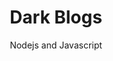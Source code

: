 ---
title: Dark Blogs
subtitle: Nodejs and Javascript
layout: default
modal-id: 6
html: 
thumbnail: darkblogs.jpg
project-date: november 2019
category: [nodejs, javascript]
description: Showcase our skill on routing, doing slug, mongodb, mongoose. and encryption.

---